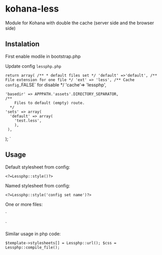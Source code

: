 kohana-less
===========

Module for Kohana with double the cache (server side and the browser side)

Instalation
-----------
First enable modile in bootstrap.php

Update config ``lessphp.php``

` return array(
    /**
      * default files set
      */
    'default' =>'default',
    /**
      File extension for one file
      */
    'ext' => 'less',
    /**
      Cache config, `FALSE` for disable
      */
    'cache'=> 'lessphp',
    
    'basedir' => APPPATH.'assets'.DIRECTORY_SEPARATOR,
    /**
        Files to default (empty) route.
      */
    'sets' => array(
      'default' => array(
        'test.less',
        ),
     ),
  );
`

Usage
-----

Default stylesheet from config:

  `<?=Lessphp::style()?>`
  
Named stylesheet from config:

  `<?=Lessphp::style('config set name')?>`
  
One or more files:

  `<?=Lessphp::style('file.less')?>
  <?=Lessphp::style(Array('file.less','file.less'))?>`
  
  
Similar usage in php code:

  `$template->stylesheets[] = Lessphp::url();
  $css = Lessphp::compile_file();`
